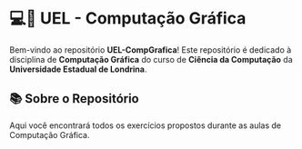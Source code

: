 # 💻🎨 UEL - Computação Gráfica

Bem-vindo ao repositório **UEL-CompGrafica**! Este repositório é dedicado à disciplina de **Computação Gráfica** do curso de **Ciência da Computação** da **Universidade Estadual de Londrina**.

## 📚 Sobre o Repositório

Aqui você encontrará todos os exercícios propostos durante as aulas de Computação Gráfica.

